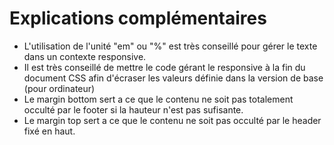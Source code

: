 # Explications complémentaires
* L'utilisation de l'unité "em" ou "%" est très conseillé pour gérer le texte dans un contexte responsive.
* Il est très conseillé de mettre le code gérant le responsive à la fin du document CSS afin d'écraser les valeurs définie dans la version de base (pour ordinateur)
* Le margin bottom sert a ce que le contenu ne soit pas totalement occulté par le footer si la hauteur n'est pas sufisante.
* Le margin top sert a ce que le contenu ne soit pas occulté par le header fixé en haut.